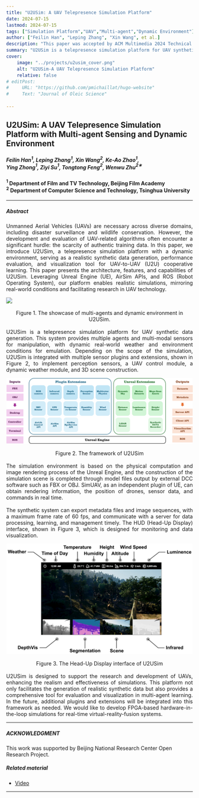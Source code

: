 ```yaml
---
title: "U2USim: A UAV Telepresence Simulation Platform" 
date: 2024-07-15
lastmod: 2024-07-15
tags: ["Simulation Platform","UAV","Multi-agent","Dynamic Environment"]
author: ["Feilin Han", "Leping Zhang", "Xin Wang", et al.]
description: "This paper was accepted by ACM Multimedia 2024 Technical Demos and Videos Track." 
summary: "U2USim is a telepresence simulation platform for UAV synthetic data generation. This system provides multiple agents and multi-modal sensors for manipulation, with dynamic real-world weather and environment conditions for emulation." 
cover:
    image: "../projects/u2usim_cover.png"
    alt: "U2USim-A UAV Telepresence Simulation Platform"
    relative: false
# editPost:
#     URL: "https://github.com/pmichaillat/hugo-website"
#     Text: "Journal of Oleic Science"

---
```


## U2USim: A UAV Telepresence Simulation Platform with Multi-agent Sensing and Dynamic Environment

##### Feilin Han$^1$, Leping Zhang$^1$, Xin Wang$^2$, Ke-Ao Zhao$^1$,<br>Ying Zhong$^1$, Ziyi Su$^1$, Tongtong Feng$^2$, Wenwu Zhu$^2$$^∗$

#### $^1$ Department of Film and TV Technology, Beijing Film Academy<br>$^2$ Department of Computer Science and Technology, Tsinghua University

---


##### Abstract

<div style="text-align: justify;">
Unmanned Aerial Vehicles (UAVs) are necessary across diverse domains, including disaster surveillance and wildlife conservation. However, the development and evaluation of UAV-related algorithms often encounter a significant hurdle: the scarcity of authentic training data. In this paper, we introduce U2USim, a telepresence simulation platform with a dynamic environment, serving as a realistic synthetic data generation, performance evaluation, and visualization tool for UAV-to-UAV (U2U) cooperative learning. This paper presents the architecture, features, and capabilities of U2USim. Leveraging Unreal Engine (UE), AirSim APIs, and ROS (Robot Operating System), our platform enables realistic simulations, mirroring real-world conditions and facilitating research in UAV technology.
</div>


![](teaser.png)
<center>
Figure 1. The showcase of multi-agents and dynamic environment in U2USim.
</center>

<br>

<div style="text-align: justify;">
U2USim is a telepresence simulation platform for UAV synthetic data generation. This system provides multiple agents and multi-modal sensors for manipulation, with dynamic real-world weather and environment conditions for emulation. Depending on the scope of the simulation, U2USim is integrated with multiple sensor plugins and extensions, shown in Figure 2, to implement perception sensors, a UAV control module, a dynamic weather module, and 3D scene construction.
</div>


![](framework.png)
<center>
Figure 2. The framework of U2USim
</center>

<br>

<div style="text-align: justify;">
The simulation environment is based on the physical computation and image rendering process of the Unreal Engine, and the construction of the simulation scene is completed through model files output by external DCC software such as FBX or OBJ. SimUAV, as an independent plugin of UE, can obtain rendering information, the position of drones, sensor data, and commands in real time. 
</div>

<br>
<div style="text-align: justify;">
The synthetic system can export metadata files and image sequences, with a maximum frame rate of 60 fps, and communicate with a server for data processing, learning, and management timely. The HUD (Head-Up Display) interface, shown in Figure 3, which is designed for monitoring and data visualization.
</div>


![](HUD.png)
<center>
Figure 3. The Head-Up Display interface of U2USim
</center>

<br>

<div style="text-align: justify;">
U2USim is designed to support the research and development of UAVs, enhancing the realism and effectiveness of simulations. This platform not only facilitates the generation of realistic synthetic data but also provides a comprehensive tool for evaluation and visualization in multi-agent learning. In the future, additional plugins and extensions will be integrated into this framework as needed. We would like to develop FPGA-based hardware-in-the-loop simulations for real-time virtual-reality-fusion systems. 
</div>


---
<!-- 
##### Citation

Unterholzer, Detlev A., and  Moritz-Maria von Igelfeld. 2013. "Unusual Uses For Olive Oil." *Journal of Oleic Science* 34 (1): 449–489. http://www.alexandermccallsmith.com/book/unusual-uses-for-olive-oil.

```BibTeX
@article{UI13,
author = {Detlev A. Unterholzer and Moritz-Maria von Igelfeld},
year = {2013},
title ={Unusual Uses For Olive Oil},
journal = {Journal of Oleic Science},
volume = {34},
number = {1},
pages = {449--489},
url = {http://www.alexandermccallsmith.com/book/unusual-uses-for-olive-oil}}
```

 -->


##### ACKNOWLEDGMENT

This work was supported by Beijing National Research Center Open Research Project.


##### Related material

<!-- + [Paper](paper1.pdf) -->
+ [Video](https://youtu.be/G_fpFyRQBt0)
<!-- + [Code and data](https://github.com/pmichaillat/u-star) -->

---